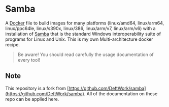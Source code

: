 # Samba

A [Docker](http://docker.com) file to build images for many platforms (linux/amd64, linux/arm64, linux/ppc64le, linux/s390x, linux/386, linux/arm/v7, linux/arm/v6) with a installation of [Samba](https://www.samba.org/) that is the standard Windows interoperability suite of programs for Linux and Unix. This is my own Multi-architecture docker recipe.

> Be aware! You should read carefully the usage documentation of every tool!

## Note

This repository is a fork from [https://github.com/DeftWork/samba](https://github.com/DeftWork/samba). All of the documentation on these repo can be applied here.